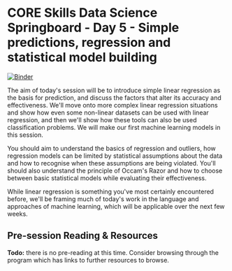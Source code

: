 # CORE Skills Data Science Springboard - Day 5 - Simple predictions, regression and statistical model building

[![Binder](https://mybinder.org/badge.svg)](https://mybinder.org/v2/gh/core-skills/05-simple-predictions.git/master)

The aim of today's session will be to introduce simple linear regression as the basis for prediction, and discuss the factors that alter its accuracy and effectiveness. We'll move onto more complex linear regression situations and show how even some non-linear datasets can be used with linear regression, and then we'll show how these tools can also be used classification problems.  We will make our first machine learning models in this session.

You should aim to understand the basics of regression and outliers, how regression models can be limited by statistical assumptions about the data and how to recognise when these assumptions are being violated.  You'll should also understand the principle of Occam's Razor and how to choose between basic statistical models while evaluating their effectiveness.

While linear regression is something you've most certainly encountered before, we'll be framing much of today's work in the language and approaches of machine learning, which will be applicable over the next few weeks.

## Pre-session Reading & Resources

**Todo:** there is no pre-reading at this time. Consider browsing through the program which has links to further resources to browse.
